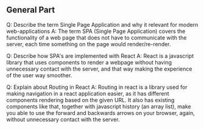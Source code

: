 ﻿## General Part

Q: Describe the term Single Page Application and why it relevant for modern web-applications
A: The term SPA (Single Page Application) covers the functionality of a web page that does not
	have to communicate with the server, each time something on the page would render/re-render.

Q: Describe how SPA's are implemented with React
A: React is a javascript library that uses components to render a webpage without having unnecessary
	contact with the server, and that way making the experience of the user way smoother.

Q: Explain about Routing in React
A: Routing in react is a library used for making navigation in a react application easier, as it
	has different components rendering based on the given URL. It also has existing components
	like <Link> that, together with javascript history (an array list), make you able to use
	the forward and backwards arrows on your browser, again, without unnecessary contact with the
	server.